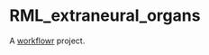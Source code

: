 # RML_extraneural_organs

A [workflowr][] project.

[workflowr]: https://github.com/workflowr/workflowr

